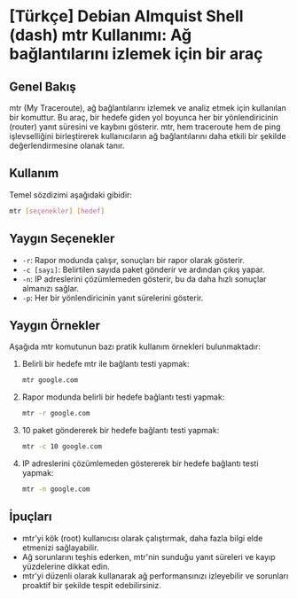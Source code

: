 # [Türkçe] Debian Almquist Shell (dash) mtr Kullanımı: Ağ bağlantılarını izlemek için bir araç

## Genel Bakış
mtr (My Traceroute), ağ bağlantılarını izlemek ve analiz etmek için kullanılan bir komuttur. Bu araç, bir hedefe giden yol boyunca her bir yönlendiricinin (router) yanıt süresini ve kaybını gösterir. mtr, hem traceroute hem de ping işlevselliğini birleştirerek kullanıcıların ağ bağlantılarını daha etkili bir şekilde değerlendirmesine olanak tanır.

## Kullanım
Temel sözdizimi aşağıdaki gibidir:

```bash
mtr [seçenekler] [hedef]
```

## Yaygın Seçenekler
- `-r`: Rapor modunda çalışır, sonuçları bir rapor olarak gösterir.
- `-c [sayı]`: Belirtilen sayıda paket gönderir ve ardından çıkış yapar.
- `-n`: IP adreslerini çözümlemeden gösterir, bu da daha hızlı sonuçlar almanızı sağlar.
- `-p`: Her bir yönlendiricinin yanıt sürelerini gösterir.

## Yaygın Örnekler
Aşağıda mtr komutunun bazı pratik kullanım örnekleri bulunmaktadır:

1. Belirli bir hedefe mtr ile bağlantı testi yapmak:
   ```bash
   mtr google.com
   ```

2. Rapor modunda belirli bir hedefe bağlantı testi yapmak:
   ```bash
   mtr -r google.com
   ```

3. 10 paket göndererek bir hedefe bağlantı testi yapmak:
   ```bash
   mtr -c 10 google.com
   ```

4. IP adreslerini çözümlemeden göstererek bir hedefe bağlantı testi yapmak:
   ```bash
   mtr -n google.com
   ```

## İpuçları
- mtr'yi kök (root) kullanıcısı olarak çalıştırmak, daha fazla bilgi elde etmenizi sağlayabilir.
- Ağ sorunlarını teşhis ederken, mtr'nin sunduğu yanıt süreleri ve kayıp yüzdelerine dikkat edin.
- mtr'yi düzenli olarak kullanarak ağ performansınızı izleyebilir ve sorunları proaktif bir şekilde tespit edebilirsiniz.